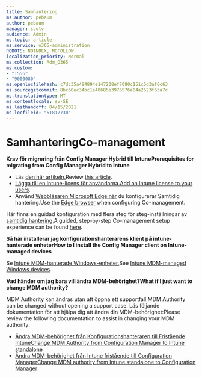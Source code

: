 ```yaml
---
title: Samhantering
ms.author: pebaum
author: pebaum
manager: scotv
audience: Admin
ms.topic: article
ms.service: o365-administration
ROBOTS: NOINDEX, NOFOLLOW
localization_priority: Normal
ms.collection: Adm_O365
ms.custom:
- "1556"
- "9000080"
ms.openlocfilehash: c7dc35a484894e147208ef7080c151c6d3af0c63
ms.sourcegitcommit: 8bc60ec34bc1e40685e3976576e04a2623f63a7c
ms.translationtype: MT
ms.contentlocale: sv-SE
ms.lasthandoff: 04/15/2021
ms.locfileid: "51817730"
---
```

# <a name="co-management"></a><span data-ttu-id="617bd-102">Samhantering</span><span class="sxs-lookup"><span data-stu-id="617bd-102">Co-management</span></span>

<span data-ttu-id="617bd-103">**Krav för migrering från Config Manager Hybrid till Intune**</span><span class="sxs-lookup"><span data-stu-id="617bd-103">**Prerequisites for migrating from Config Manager Hybrid to Intune**</span></span>

- <span data-ttu-id="617bd-104">Läs [den här artikeln.](https://docs.microsoft.com/mem/configmgr/mdm/understand/what-happened-to-hybrid)</span><span class="sxs-lookup"><span data-stu-id="617bd-104">Review [this article](https://docs.microsoft.com/mem/configmgr/mdm/understand/what-happened-to-hybrid).</span></span>
- <span data-ttu-id="617bd-105">[Lägga till en Intune-licens för användarna.](https://docs.microsoft.com/mem/intune/fundamentals/licenses-assign)</span><span class="sxs-lookup"><span data-stu-id="617bd-105">[Add an Intune license to your users](https://docs.microsoft.com/mem/intune/fundamentals/licenses-assign).</span></span>
- <span data-ttu-id="617bd-106">Använd [Webbläsaren Microsoft Edge när](https://www.microsoft.com/edge) du konfigurerar Samtidig hantering.</span><span class="sxs-lookup"><span data-stu-id="617bd-106">Use the [Edge browser](https://www.microsoft.com/edge) when configuring Co-management.</span></span>

<span data-ttu-id="617bd-107">Här finns en guidad konfiguration med flera steg för steg-inställningar av [samtidig hantering.](https://admin.microsoft.com/AdminPortal/Home?#/modernonboarding/comanagesetupguide)</span><span class="sxs-lookup"><span data-stu-id="617bd-107">A guided, step-by-step Co-management setup experience can be found [here](https://admin.microsoft.com/AdminPortal/Home?#/modernonboarding/comanagesetupguide).</span></span>

<span data-ttu-id="617bd-108">**Så här installerar jag konfigurationshanterarens klient på intune-hanterade enheter**</span><span class="sxs-lookup"><span data-stu-id="617bd-108">**How to I install the Config Manager client on Intune-managed devices**</span></span>

<span data-ttu-id="617bd-109">Se [Intune MDM-hanterade Windows-enheter.](https://docs.microsoft.com/mem/configmgr/core/clients/deploy/deploy-clients-to-windows-computers#bkmk_mdm)</span><span class="sxs-lookup"><span data-stu-id="617bd-109">See [Intune MDM-managed Windows devices](https://docs.microsoft.com/mem/configmgr/core/clients/deploy/deploy-clients-to-windows-computers#bkmk_mdm).</span></span>

<span data-ttu-id="617bd-110">**Vad händer om jag bara vill ändra MDM-behörighet?**</span><span class="sxs-lookup"><span data-stu-id="617bd-110">**What if I just want to change MDM authority?**</span></span>

<span data-ttu-id="617bd-111">MDM Authority kan ändras utan att öppna ett supportfall.</span><span class="sxs-lookup"><span data-stu-id="617bd-111">MDM Authority can be changed without opening a support case.</span></span> <span data-ttu-id="617bd-112">Läs följande dokumentation för att hjälpa dig att ändra din MDM-behörighet:</span><span class="sxs-lookup"><span data-stu-id="617bd-112">Please review the following documentation to assist in changing your MDM authority:</span></span>

- [<span data-ttu-id="617bd-113">Ändra MDM-behörighet från Konfigurationshanteraren till Fristående Intune</span><span class="sxs-lookup"><span data-stu-id="617bd-113">Change MDM Authority from Configuration Manager to Intune standalone</span></span>](https://docs.microsoft.com/mem/configmgr/mdm/understand/what-happened-to-hybrid)
- [<span data-ttu-id="617bd-114">Ändra MDM-behörighet från Intune fristående till Configuration Manager</span><span class="sxs-lookup"><span data-stu-id="617bd-114">Change MDM authority from Intune standalone to Configuration Manager</span></span>](https://docs.microsoft.com/mem/configmgr/mdm/understand/what-happened-to-hybrid)
